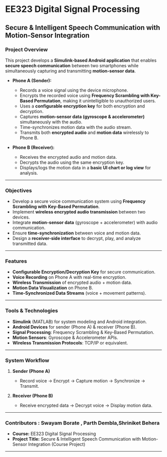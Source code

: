 # EE323 Digital Signal Processing  
## Secure & Intelligent Speech Communication with Motion-Sensor Integration  

###  Project Overview  
This project develops a **Simulink-based Android application** that enables **secure speech communication** between two smartphones while simultaneously capturing and transmitting **motion-sensor data**.  

- **Phone A (Sender):**  
  - Records a voice signal using the device microphone.  
  - Encrypts the recorded voice using **Frequency Scrambling with Key-Based Permutation**, making it unintelligible to unauthorized users.  
  - Uses a **configurable encryption key** for both encryption and decryption.  
  - Captures **motion-sensor data (gyroscope & accelerometer)** simultaneously with the audio.  
  - Time-synchronizes motion data with the audio stream.  
  - Transmits both **encrypted audio** and **motion data** wirelessly to Phone B.  

- **Phone B (Receiver):**  
  - Receives the encrypted audio and motion data.  
  - Decrypts the audio using the same encryption key.  
  - Displays/logs the motion data in a **basic UI chart or log view** for analysis.  

---

###  Objectives  
- Develop a secure voice communication system using **Frequency Scrambling with Key-Based Permutation**.  
- Implement **wireless encrypted audio transmission** between two devices.  
- Integrate **motion-sensor data** (gyroscope + accelerometer) with audio communication.  
- Ensure **time-synchronization** between voice and motion data.  
- Design a **receiver-side interface** to decrypt, play, and analyze transmitted data.  

---

### Features  
- **Configurable Encryption/Decryption Key** for secure communication.  
- **Voice Recording** on Phone A with real-time encryption.  
- **Wireless Transmission** of encrypted audio + motion data.  
- **Motion Data Visualization** on Phone B.  
- **Time-Synchronized Data Streams** (voice + movement patterns).  

---

### Tools & Technologies  
- **Simulink** (MATLAB) for system modeling and Android integration.  
- **Android Devices** for sender (Phone A) & receiver (Phone B).  
- **Signal Processing**: Frequency Scrambling & Key-Based Permutation.  
- **Motion Sensors**: Gyroscope & Accelerometer APIs.  
- **Wireless Transmission Protocols**: TCP/IP or equivalent.  

---

### System Workflow  
1. **Sender (Phone A)**  
   - Record voice → Encrypt → Capture motion → Synchronize → Transmit.  

2. **Receiver (Phone B)**  
   - Receive encrypted data → Decrypt voice → Display motion data.  

---

### Contributors : Swayam Borate , Parth Dembla,Shriniket Behera
- **Course:** EE323 Digital Signal Processing  
- **Project Title:** Secure & Intelligent Speech Communication with Motion-Sensor Integration  (Course Project)

  

---

